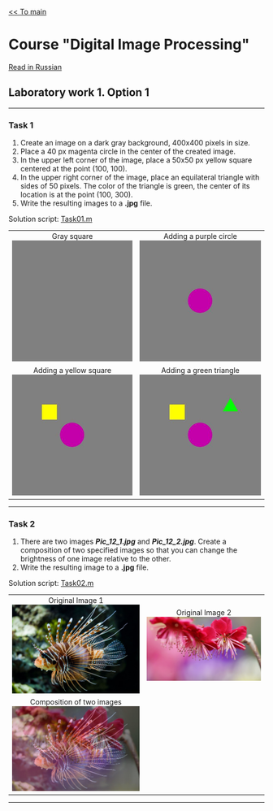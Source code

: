 [<< To main][main_en] 

# Course "Digital Image Processing"
[Read in Russian][ru]

## Laboratory work 1. Option 1

---
### Task 1
1. Create an image on a dark gray background, 400x400 pixels in size.
2. Place a 40 px magenta circle in the center of the created image.
3. In the upper left corner of the image, place a 50x50 px yellow square centered at the point (100, 100).
4. In the upper right corner of the image, place an equilateral triangle with sides of 50 pixels. The color of the triangle is green, the center of its location is at the point (100, 300).
5. Write the resulting images to a **.jpg** file.

Solution script: [Task01.m][Task01]

|||
|:---:|:---:|
|Gray square <br> ![result01_01]| Adding a purple circle <br> ![result01_02]|
|Adding a yellow square <br> ![result01_03]| Adding a green triangle <br> ![result01_04]|


---
### Task 2
1. There are two images ***Pic_12_1.jpg*** and ***Pic_12_2.jpg***. Create a composition of two specified images so that you can change the brightness of one image relative to the other.
2. Write the resulting image to a **.jpg** file.

Solution script: [Task02.m][Task02]

|||
|:---:|:---:|
|Original Image 1 <br> ![source01]| Original Image 2 <br> ![source02]|
|Composition of two images <br> ![result02_01]|


---
[en]: README.md
[ru]: README-ru.md

[main_en]: ../README.md
[main_ru]: ../README-ru.md

[Task01]: Task01.m
[Task02]: Task02.m

[source01]: resources/Pic_12_1.jpg
[source02]: resources/Pic_12_2.jpg

[result01_01]: results/lab01_opt01_task01_01.jpg
[result01_02]: results/lab01_opt01_task01_02.jpg
[result01_03]: results/lab01_opt01_task01_03.jpg
[result01_04]: results/lab01_opt01_task01_04.jpg
[result02_01]: results/lab01_opt01_task02_01.jpg